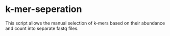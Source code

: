 # k-mer-seperation
This script allows the manual selection of k-mers based on their abundance and count into separate fastq files. 
